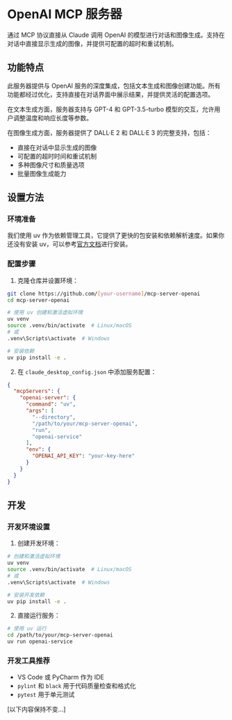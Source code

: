 # OpenAI MCP 服务器

通过 MCP 协议直接从 Claude 调用 OpenAI 的模型进行对话和图像生成。支持在对话中直接显示生成的图像，并提供可配置的超时和重试机制。

## 功能特点

此服务器提供与 OpenAI 服务的深度集成，包括文本生成和图像创建功能。所有功能都经过优化，支持直接在对话界面中展示结果，并提供灵活的配置选项。

在文本生成方面，服务器支持与 GPT-4 和 GPT-3.5-turbo 模型的交互，允许用户调整温度和响应长度等参数。

在图像生成方面，服务器提供了 DALL·E 2 和 DALL·E 3 的完整支持，包括：
- 直接在对话中显示生成的图像
- 可配置的超时时间和重试机制
- 多种图像尺寸和质量选项
- 批量图像生成能力

## 设置方法

### 环境准备
我们使用 uv 作为依赖管理工具，它提供了更快的包安装和依赖解析速度。如果你还没有安装 uv，可以参考[官方文档](https://github.com/astral-sh/uv)进行安装。

### 配置步骤

1. 克隆仓库并设置环境：
```bash
git clone https://github.com/[your-username]/mcp-server-openai
cd mcp-server-openai

# 使用 uv 创建和激活虚拟环境
uv venv
source .venv/bin/activate  # Linux/macOS
# 或
.venv\Scripts\activate  # Windows

# 安装依赖
uv pip install -e .
```

2. 在 `claude_desktop_config.json` 中添加服务配置：

```json
{
  "mcpServers": {
    "openai-server": {
      "command": "uv",
      "args": [
        "--directory",
        "/path/to/your/mcp-server-openai",
        "run",
        "openai-service"
      ],
      "env": {
        "OPENAI_API_KEY": "your-key-here"
      }
    }
  }
}
```

## 开发

### 开发环境设置

1. 创建开发环境：
```bash
# 创建和激活虚拟环境
uv venv
source .venv/bin/activate  # Linux/macOS
# 或
.venv\Scripts\activate  # Windows

# 安装开发依赖
uv pip install -e .
```

2. 直接运行服务：
```bash
# 使用 uv 运行
cd /path/to/your/mcp-server-openai
uv run openai-service
```

### 开发工具推荐

- VS Code 或 PyCharm 作为 IDE
- `pylint` 和 `black` 用于代码质量检查和格式化
- `pytest` 用于单元测试

[以下内容保持不变...]